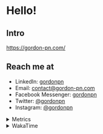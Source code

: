 # Hello!

## Intro

<https://gordon-pn.com/>

## Reach me at

- LinkedIn: [gordonpn](https://www.linkedin.com/in/gordonpn/)
- Email: [contact@gordon-pn.com](mailto:contact@gordon-pn.com)
- Facebook Messenger: [gordonpn](https://www.messenger.com/t/Gordonpn)
- Twitter: [@gordonpn](https://twitter.com/Gordonpn)
- Instagram: [@gordonpn](https://www.instagram.com/gordonpn/)

<details>
  <summary>Metrics</summary>

  <img align="center" src="https://github.com/gordonpn/gordonpn/blob/master/github-metrics.svg" alt="GitHub Metrics">

</details>

<details>
  <summary>WakaTime</summary>

  <!--START_SECTION:waka-->
📊 **This Week I Spent My Time On** 

```text
💬 Programming Languages: 
Other                    16 hrs 31 mins      ███████████░░░░░░░░░░░░░░   42.34 % 
Java                     15 hrs 39 mins      ██████████░░░░░░░░░░░░░░░   40.09 % 
CSS                      2 hrs               █░░░░░░░░░░░░░░░░░░░░░░░░   05.16 % 
JavaScript               1 hr 55 mins        █░░░░░░░░░░░░░░░░░░░░░░░░   04.92 % 
Brazil Dependency Config 43 mins             ░░░░░░░░░░░░░░░░░░░░░░░░░   01.85 % 

🔥 Editors: 
Chrome                   17 hrs 19 mins      ███████████░░░░░░░░░░░░░░   44.39 % 
IntelliJ IDEA            8 hrs 29 mins       █████░░░░░░░░░░░░░░░░░░░░   21.75 % 
iTerm2                   6 hrs 11 mins       ████░░░░░░░░░░░░░░░░░░░░░   15.86 % 
Slack                    3 hrs               ██░░░░░░░░░░░░░░░░░░░░░░░   07.70 % 
VS Code                  1 hr 13 mins        █░░░░░░░░░░░░░░░░░░░░░░░░   03.12 % 
```


 Last Updated on 09/04/2025 10:28:51 UTC
<!--END_SECTION:waka-->
</details>
